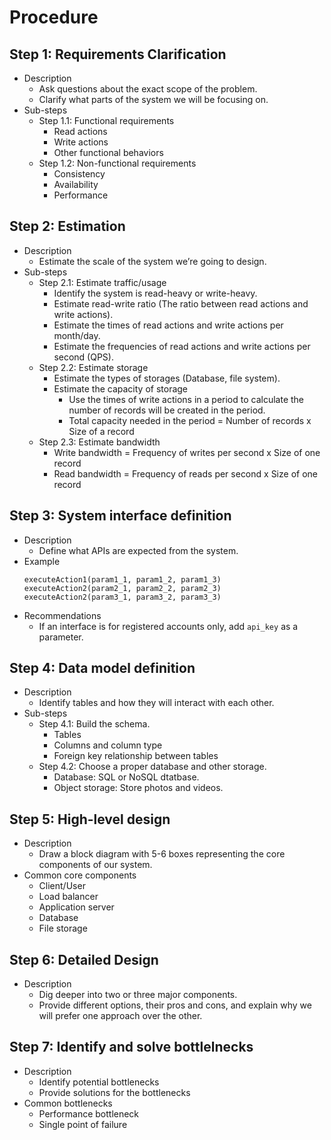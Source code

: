 # Procedure

## Step 1: Requirements Clarification
- Description
   - Ask questions about the exact scope of the problem.
   - Clarify what parts of the system we will be focusing on.
- Sub-steps
   - Step 1.1: Functional requirements
      - Read actions
      - Write actions
      - Other functional behaviors 
   - Step 1.2: Non-functional requirements
      - Consistency
      - Availability
      - Performance

## Step 2: Estimation
- Description
   - Estimate the scale of the system we’re going to design.
- Sub-steps
   - Step 2.1: Estimate traffic/usage
      - Identify the system is read-heavy or write-heavy.
      - Estimate read-write ratio (The ratio between read actions and write actions).
      - Estimate the times of read actions and write actions per month/day.
      - Estimate the frequencies of read actions and write actions per second (QPS).
   - Step 2.2: Estimate storage
      - Estimate the types of storages (Database, file system).
      - Estimate the capacity of storage
          - Use the times of write actions in a period to calculate the number of records will be created in the period.
          - Total capacity needed in the period = Number of records x Size of a record
   - Step 2.3: Estimate bandwidth
      - Write bandwidth = Frequency of writes per second x Size of one record
      - Read bandwidth = Frequency of reads per second x Size of one record

## Step 3: System interface definition
- Description
   - Define what APIs are expected from the system.
- Example
  ```
  executeAction1(param1_1, param1_2, param1_3)
  executeAction2(param2_1, param2_2, param2_3)
  executeAction2(param3_1, param3_2, param3_3)
  ```
- Recommendations
   - If an interface is for registered accounts only, add `api_key` as a parameter.

## Step 4: Data model definition
- Description
   - Identify tables and how they will interact with each other.
- Sub-steps
   - Step 4.1: Build the schema.
      - Tables
      - Columns and column type
      - Foreign key relationship between tables
   - Step 4.2: Choose a proper database and other storage.
      - Database: SQL or NoSQL dtatbase.
      - Object storage: Store photos and videos.

## Step 5: High-level design
- Description
   - Draw a block diagram with 5-6 boxes representing the core components of our system.
- Common core components
   - Client/User
   - Load balancer
   - Application server
   - Database
   - File storage

## Step 6: Detailed Design
- Description
   - Dig deeper into two or three major components.
   - Provide different options, their pros and cons, and explain why we will prefer one approach over the other.

## Step 7: Identify and solve bottlelnecks
- Description
   - Identify potential bottlenecks
   - Provide solutions for the bottlenecks
- Common bottlenecks
   - Performance bottleneck
   - Single point of failure

